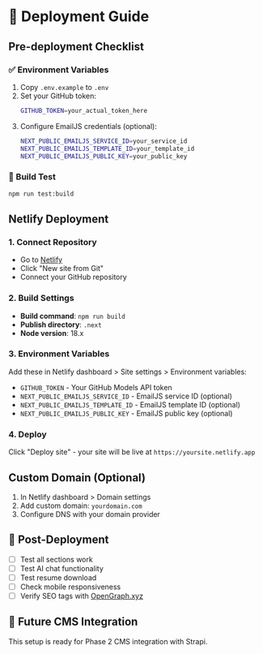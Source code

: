 # 🚀 Deployment Guide

## Pre-deployment Checklist

### ✅ Environment Variables

1. Copy `.env.example` to `.env`
2. Set your GitHub token:
   ```bash
   GITHUB_TOKEN=your_actual_token_here
   ```
3. Configure EmailJS credentials (optional):
   ```bash
   NEXT_PUBLIC_EMAILJS_SERVICE_ID=your_service_id
   NEXT_PUBLIC_EMAILJS_TEMPLATE_ID=your_template_id
   NEXT_PUBLIC_EMAILJS_PUBLIC_KEY=your_public_key
   ```

### 🔧 Build Test

```bash
npm run test:build
```

## Netlify Deployment

### 1. Connect Repository

- Go to [Netlify](https://netlify.com)
- Click "New site from Git"
- Connect your GitHub repository

### 2. Build Settings

- **Build command**: `npm run build`
- **Publish directory**: `.next`
- **Node version**: 18.x

### 3. Environment Variables

Add these in Netlify dashboard > Site settings > Environment variables:

- `GITHUB_TOKEN` - Your GitHub Models API token
- `NEXT_PUBLIC_EMAILJS_SERVICE_ID` - EmailJS service ID (optional)
- `NEXT_PUBLIC_EMAILJS_TEMPLATE_ID` - EmailJS template ID (optional)
- `NEXT_PUBLIC_EMAILJS_PUBLIC_KEY` - EmailJS public key (optional)

### 4. Deploy

Click "Deploy site" - your site will be live at `https://yoursite.netlify.app`

## Custom Domain (Optional)

1. In Netlify dashboard > Domain settings
2. Add custom domain: `yourdomain.com`
3. Configure DNS with your domain provider

## 🎯 Post-Deployment

- [ ] Test all sections work
- [ ] Test AI chat functionality
- [ ] Test resume download
- [ ] Check mobile responsiveness
- [ ] Verify SEO tags with [OpenGraph.xyz](https://www.opengraph.xyz/)

## 🔄 Future CMS Integration

This setup is ready for Phase 2 CMS integration with Strapi.
